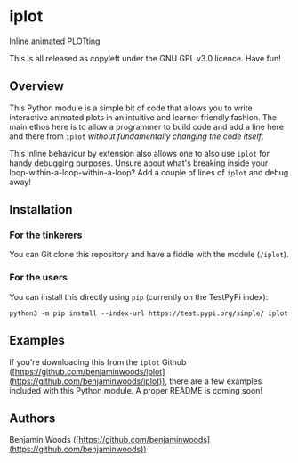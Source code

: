 # iplot
Inline animated PLOTting

This is all released as copyleft under the GNU GPL v3.0 licence. Have fun!

## Overview

This Python module is a simple bit of code that allows you to write interactive animated plots in an intuitive and learner friendly fashion. The main ethos here is to allow a programmer to build code and add a line here and there from `iplot` *without fundamentally changing the code itself*.

This inline behaviour by extension also allows one to also use `iplot` for handy debugging purposes. Unsure about what's breaking inside your loop-within-a-loop-within-a-loop? Add a couple of lines of `iplot` and debug away!

## Installation

### For the tinkerers
You can Git clone this repository and have a fiddle with the module (`/iplot`).

### For the users
You can install this directly using `pip` (currently on the TestPyPi index):

```
python3 -m pip install --index-url https://test.pypi.org/simple/ iplot
```

## Examples

If you're downloading this from the `iplot` Github ([https://github.com/benjaminwoods/iplot](https://github.com/benjaminwoods/iplot)), there are a few examples included with this Python module. A proper README is coming soon!

## Authors

Benjamin Woods ([https://github.com/benjaminwoods](https://github.com/benjaminwoods))